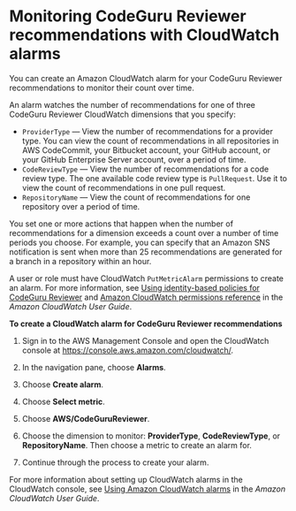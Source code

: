 # Monitoring CodeGuru Reviewer recommendations with CloudWatch alarms<a name="cloudwatch-alarm"></a>

 You can create an Amazon CloudWatch alarm for your CodeGuru Reviewer recommendations to monitor their count over time\. 

An alarm watches the number of recommendations for one of three CodeGuru Reviewer CloudWatch dimensions that you specify: 
+  `ProviderType` — View the number of recommendations for a provider type\. You can view the count of recommendations in all repositories in AWS CodeCommit, your Bitbucket account, your GitHub account, or your GitHub Enterprise Server account, over a period of time\. 
+  `CodeReviewType` — View the number of recommendations for a code review type\. The one available code review type is `PullRequest`\. Use it to view the count of recommendations in one pull request\. 
+  `RepositoryName` — View the count of recommendations for one repository over a period of time\. 

 You set one or more actions that happen when the number of recommendations for a dimension exceeds a count over a number of time periods you choose\. For example, you can specify that an Amazon SNS notification is sent when more than 25 recommendations are generated for a branch in a repository within an hour\. 

 A user or role must have CloudWatch `PutMetricAlarm` permissions to create an alarm\. For more information, see [Using identity\-based policies for CodeGuru Reviewer](auth-and-access-control-iam-identity-based-access-control.md) and [Amazon CloudWatch permissions reference](https://docs.aws.amazon.com/AmazonCloudWatch/latest/monitoring/permissions-reference-cw.html) in the *Amazon CloudWatch User Guide*\. 

**To create a CloudWatch alarm for CodeGuru Reviewer recommendations**

1. Sign in to the AWS Management Console and open the CloudWatch console at [https://console\.aws\.amazon\.com/cloudwatch/](https://console.aws.amazon.com/cloudwatch/)\.

1.  In the navigation pane, choose **Alarms**\. 

1.  Choose **Create alarm**\. 

1.  Choose **Select metric**\. 

1.  Choose **AWS/CodeGuruReviewer**\. 

1.  Choose the dimension to monitor: **ProviderType**, **CodeReviewType**, or **RepositoryName**\. Then choose a metric to create an alarm for\. 

1.  Continue through the process to create your alarm\. 

   For more information about setting up CloudWatch alarms in the CloudWatch console, see [Using Amazon CloudWatch alarms](https://docs.aws.amazon.com/AmazonCloudWatch/latest/monitoring/AlarmThatSendsEmail.html) in the *Amazon CloudWatch User Guide*\. 
